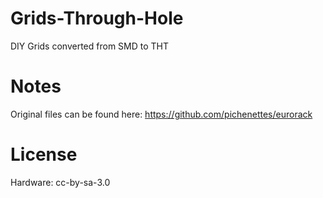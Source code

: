 # Grids-Through-Hole
DIY Grids converted from SMD to THT


# Notes
Original files can be found here: https://github.com/pichenettes/eurorack


# License
Hardware: cc-by-sa-3.0

